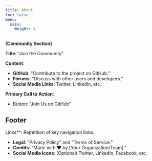 ```yaml
---
title: About
toc: false
menu:
  main:
    Weight: 3
---
```

**[Community Section]**

**Title**: "Join the Community"

**Content**: 
- **GitHub**: "Contribute to the project on GitHub."
- **Forums**: "Discuss with other users and developers."
- **Social Media Links**: Twitter, LinkedIn, etc.

**Primary Call to Action**: 
- Button: "Join Us on GitHub"



## Footer
Links**: Repetition of key navigation links.
- **Legal**: "Privacy Policy" and "Terms of Service."
- **Credits**: "Made with ❤️ by [Your Organization/Team]."
- **Social Media Icons**: (Optional) Twitter, LinkedIn, Facebook, etc.
